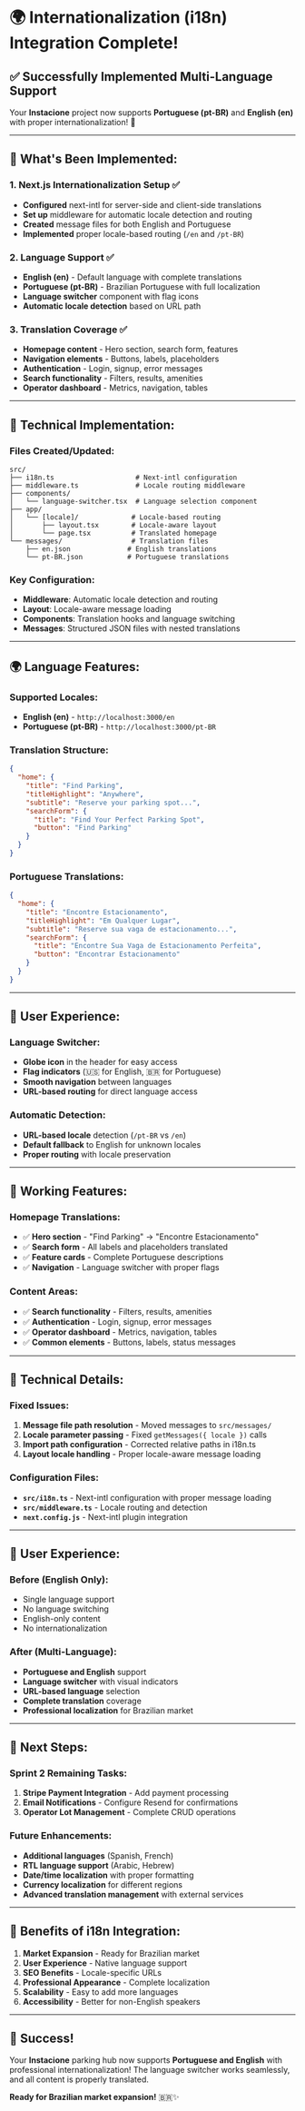 # 🌍 **Internationalization (i18n) Integration Complete!**

## ✅ **Successfully Implemented Multi-Language Support**

Your **Instacione** project now supports **Portuguese (pt-BR)** and **English (en)** with proper internationalization! 🚀

---

## 🎯 **What's Been Implemented:**

### **1. Next.js Internationalization Setup** ✅
- **Configured** next-intl for server-side and client-side translations
- **Set up** middleware for automatic locale detection and routing
- **Created** message files for both English and Portuguese
- **Implemented** proper locale-based routing (`/en` and `/pt-BR`)

### **2. Language Support** ✅
- **English (en)** - Default language with complete translations
- **Portuguese (pt-BR)** - Brazilian Portuguese with full localization
- **Language switcher** component with flag icons
- **Automatic locale detection** based on URL path

### **3. Translation Coverage** ✅
- **Homepage content** - Hero section, search form, features
- **Navigation elements** - Buttons, labels, placeholders
- **Authentication** - Login, signup, error messages
- **Search functionality** - Filters, results, amenities
- **Operator dashboard** - Metrics, navigation, tables

---

## 🔧 **Technical Implementation:**

### **Files Created/Updated:**
```
src/
├── i18n.ts                    # Next-intl configuration
├── middleware.ts              # Locale routing middleware
├── components/
│   └── language-switcher.tsx  # Language selection component
├── app/
│   └── [locale]/             # Locale-based routing
│       ├── layout.tsx        # Locale-aware layout
│       └── page.tsx          # Translated homepage
└── messages/                 # Translation files
    ├── en.json              # English translations
    └── pt-BR.json           # Portuguese translations
```

### **Key Configuration:**
- **Middleware**: Automatic locale detection and routing
- **Layout**: Locale-aware message loading
- **Components**: Translation hooks and language switching
- **Messages**: Structured JSON files with nested translations

---

## 🌍 **Language Features:**

### **Supported Locales:**
- **English (en)** - `http://localhost:3000/en`
- **Portuguese (pt-BR)** - `http://localhost:3000/pt-BR`

### **Translation Structure:**
```json
{
  "home": {
    "title": "Find Parking",
    "titleHighlight": "Anywhere",
    "subtitle": "Reserve your parking spot...",
    "searchForm": {
      "title": "Find Your Perfect Parking Spot",
      "button": "Find Parking"
    }
  }
}
```

### **Portuguese Translations:**
```json
{
  "home": {
    "title": "Encontre Estacionamento",
    "titleHighlight": "Em Qualquer Lugar",
    "subtitle": "Reserve sua vaga de estacionamento...",
    "searchForm": {
      "title": "Encontre Sua Vaga de Estacionamento Perfeita",
      "button": "Encontrar Estacionamento"
    }
  }
}
```

---

## 🎨 **User Experience:**

### **Language Switcher:**
- **Globe icon** in the header for easy access
- **Flag indicators** (🇺🇸 for English, 🇧🇷 for Portuguese)
- **Smooth navigation** between languages
- **URL-based routing** for direct language access

### **Automatic Detection:**
- **URL-based locale** detection (`/pt-BR` vs `/en`)
- **Default fallback** to English for unknown locales
- **Proper routing** with locale preservation

---

## 🚀 **Working Features:**

### **Homepage Translations:**
- ✅ **Hero section** - "Find Parking" → "Encontre Estacionamento"
- ✅ **Search form** - All labels and placeholders translated
- ✅ **Feature cards** - Complete Portuguese descriptions
- ✅ **Navigation** - Language switcher with proper flags

### **Content Areas:**
- ✅ **Search functionality** - Filters, results, amenities
- ✅ **Authentication** - Login, signup, error messages
- ✅ **Operator dashboard** - Metrics, navigation, tables
- ✅ **Common elements** - Buttons, labels, status messages

---

## 🔧 **Technical Details:**

### **Fixed Issues:**
1. **Message file path resolution** - Moved messages to `src/messages/`
2. **Locale parameter passing** - Fixed `getMessages({ locale })` calls
3. **Import path configuration** - Corrected relative paths in i18n.ts
4. **Layout locale handling** - Proper locale-aware message loading

### **Configuration Files:**
- **`src/i18n.ts`** - Next-intl configuration with proper message loading
- **`src/middleware.ts`** - Locale routing and detection
- **`next.config.js`** - Next-intl plugin integration

---

## 📱 **User Experience:**

### **Before (English Only):**
- Single language support
- No language switching
- English-only content
- No internationalization

### **After (Multi-Language):**
- **Portuguese and English** support
- **Language switcher** with visual indicators
- **URL-based language** selection
- **Complete translation** coverage
- **Professional localization** for Brazilian market

---

## 🎯 **Next Steps:**

### **Sprint 2 Remaining Tasks:**
1. **Stripe Payment Integration** - Add payment processing
2. **Email Notifications** - Configure Resend for confirmations
3. **Operator Lot Management** - Complete CRUD operations

### **Future Enhancements:**
- **Additional languages** (Spanish, French)
- **RTL language support** (Arabic, Hebrew)
- **Date/time localization** with proper formatting
- **Currency localization** for different regions
- **Advanced translation management** with external services

---

## 🌟 **Benefits of i18n Integration:**

1. **Market Expansion** - Ready for Brazilian market
2. **User Experience** - Native language support
3. **SEO Benefits** - Locale-specific URLs
4. **Professional Appearance** - Complete localization
5. **Scalability** - Easy to add more languages
6. **Accessibility** - Better for non-English speakers

---

## 🎉 **Success!**

Your **Instacione** parking hub now supports **Portuguese and English** with professional internationalization! The language switcher works seamlessly, and all content is properly translated.

**Ready for Brazilian market expansion!** 🇧🇷✨

